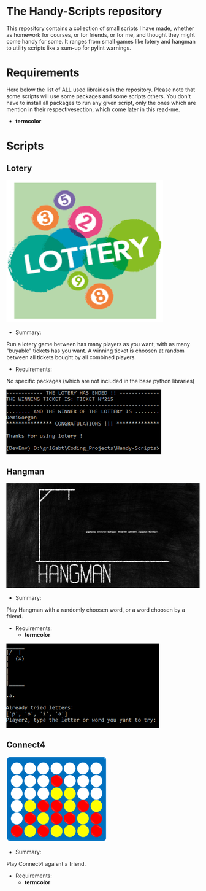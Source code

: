 # The Handy-Scripts repository

This repository contains a collection of small scripts I have made, whether as homework for courses, or for friends, or for me, and thought they might come handy for some. It ranges from small games like lotery and hangman to utility scripts like a sum-up for pylint warnings.

# Requirements

Here below the list of ALL used librairies in the repository. Please note that some scripts will use some packages and some scripts others. You don't have to install all packages to run any given script, only the ones which are mention in their respectivesection, which come later in this read-me. 
 - **termcolor**

# Scripts
## Lotery
![lotery](https://github.com/GregRL94/Handy-Scripts/blob/master/resources/lotery.png?raw=true)
 - Summary:

Run a lotery game between has many players as you want, with as many "buyable" tickets has you want. A winning ticket is choosen at random between all tickets bought by all combined players.
- Requirements:

No specific packages (which are not included in the base python libraries)

![lotery](https://github.com/GregRL94/Handy-Scripts/blob/master/resources/lotery_cmd.png?raw=true)

## Hangman
![hangman](https://github.com/GregRL94/Handy-Scripts/blob/master/resources/hangman.png?raw=true)
- Summary:

Play Hangman with a randomly choosen word, or a word choosen by a friend.
- Requirements:
	- **termcolor**

![hangman](https://github.com/GregRL94/Handy-Scripts/blob/master/resources/hangman_cmd.png?raw=true)

## Connect4
![connect4](https://github.com/GregRL94/Handy-Scripts/blob/master/resources/connect4.png?raw=true)
- Summary:

Play Connect4 agaisnt a friend.
- Requirements:
	- **termcolor**
